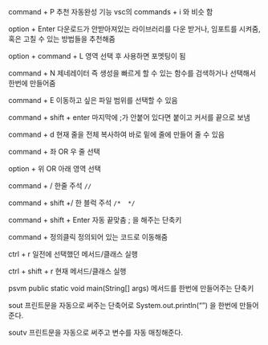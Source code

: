 
command + P 추천 자동완성 기능 vsc의 commands + i 와 비슷 함

option + Enter 다운로드가 안받아져있는 라이브러리를 다운 받거나, 임포트를 시켜줌, 혹은 고칠 수 있는 방법들을 추천해줌

option + command + L 영역 선택 후 사용하면 포멧팅이 됨

command + N 제네레이터 즉 생성을 빠르게 할 수 있는 함수를 검색하거나 선택해서 한번에 만들어줌

command + E 이동하고 싶은 파일 범위를 선택할 수 있음

command + shift + enter 마지막에 ;가 안붙어 있다면 붙이고 커서를 끝으로 보냄

command + d 현재 줄을 전체 복사하여 바로 밑에 줄에 만들어 줄 수 있음

command + 좌 OR 우  줄 선택

option + 위 OR 아래 영역 선택

command + /  한줄 주석 `//`

command + shift +/  한 블럭 주석 `/*  */`

command + shift + Enter 자동 끝맞춤 ; 을 해주는 단축키

command + 정의클릭 정의되어 있는 코드로 이동해줌

ctrl + r 일전에 선택했던 메서드/클래스 실행

ctrl + shift + r 현재 메서드/클래스 실행

psvm public static void main(String[] args) 메서드를 한번에 만들어주는 단축키

sout 프린트문을 자동으로 써주는 단축어로 System.out.println(“”) 을 한번에 만들어준다.

soutv 프린트문을 자동으로 써주고 변수를 자동 매칭해준다. 

